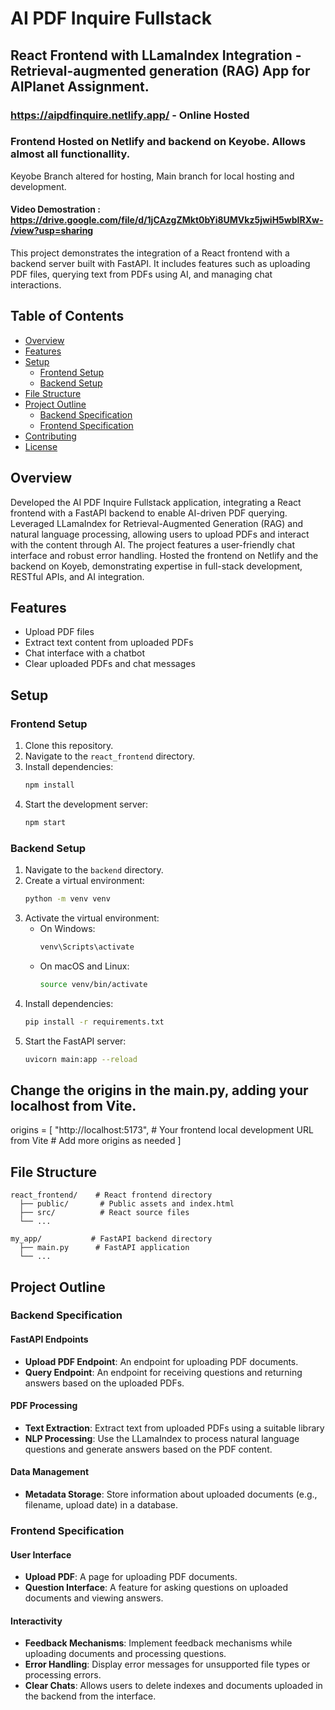 # AI PDF Inquire Fullstack 

## React Frontend with LLamaIndex Integration - Retrieval-augmented generation (RAG) App for AIPlanet Assignment.

### https://aipdfinquire.netlify.app/ - Online Hosted
### Frontend Hosted on Netlify and backend on Keyobe. Allows almost all functionallity.
Keyobe Branch altered for hosting, Main branch for local hosting and development.


#### Video Demostration : https://drive.google.com/file/d/1jCAzgZMkt0bYi8UMVkz5jwiH5wbIRXw-/view?usp=sharing

This project demonstrates the integration of a React frontend with a backend server built with FastAPI. It includes features such as uploading PDF files, querying text from PDFs using AI, and managing chat interactions.

## Table of Contents

- [Overview](#overview)
- [Features](#features)
- [Setup](#setup)
  - [Frontend Setup](#frontend-setup)
  - [Backend Setup](#backend-setup)
- [File Structure](#file-structure)
- [Project Outline](#project-outline)
  - [Backend Specification](#backend-specification)
  - [Frontend Specification](#frontend-specification)
- [Contributing](#contributing)
- [License](#license)

## Overview

Developed the AI PDF Inquire Fullstack application, integrating a React frontend with a FastAPI backend to enable AI-driven PDF querying. Leveraged LLamaIndex for Retrieval-Augmented Generation (RAG) and natural language processing, allowing users to upload PDFs and interact with the content through AI. The project features a user-friendly chat interface and robust error handling. Hosted the frontend on Netlify and the backend on Koyeb, demonstrating expertise in full-stack development, RESTful APIs, and AI integration.

## Features

- Upload PDF files
- Extract text content from uploaded PDFs
- Chat interface with a chatbot
- Clear uploaded PDFs and chat messages

## Setup

### Frontend Setup

1. Clone this repository.
2. Navigate to the `react_frontend` directory.
3. Install dependencies:
   ```bash
   npm install
   ```
4. Start the development server:
   ```bash
   npm start
   ```

### Backend Setup

1. Navigate to the `backend` directory.
2. Create a virtual environment:
   ```bash
   python -m venv venv
   ```
3. Activate the virtual environment:
   - On Windows:
     ```bash
     venv\Scripts\activate
     ```
   - On macOS and Linux:
     ```bash
     source venv/bin/activate
     ```
4. Install dependencies:
   ```bash
   pip install -r requirements.txt
   ```
5. Start the FastAPI server:
   ```bash
   uvicorn main:app --reload
   ```



## Change the origins in the main.py, adding your localhost from Vite.
origins = [
    "http://localhost:5173",  # Your frontend local development URL from Vite
    # Add more origins as needed
]

## File Structure

```
react_frontend/    # React frontend directory
  ├── public/       # Public assets and index.html
  ├── src/          # React source files
  └── ...

my_app/           # FastAPI backend directory
  ├── main.py      # FastAPI application
  └── ...
```

## Project Outline

### Backend Specification

#### FastAPI Endpoints
- **Upload PDF Endpoint**: An endpoint for uploading PDF documents.
- **Query Endpoint**: An endpoint for receiving questions and returning answers based on the uploaded PDFs.

#### PDF Processing
- **Text Extraction**: Extract text from uploaded PDFs using a suitable library
- **NLP Processing**: Use the LLamaIndex to process natural language questions and generate answers based on the PDF content.

#### Data Management
- **Metadata Storage**: Store information about uploaded documents (e.g., filename, upload date) in a database.

### Frontend Specification

#### User Interface
- **Upload PDF**: A page for uploading PDF documents.
- **Question Interface**: A feature for asking questions on uploaded documents and viewing answers.

#### Interactivity
- **Feedback Mechanisms**: Implement feedback mechanisms while uploading documents and processing questions.
- **Error Handling**: Display error messages for unsupported file types or processing errors.
- **Clear Chats**: Allows users to delete indexes and documents uploaded in the backend from the interface.
